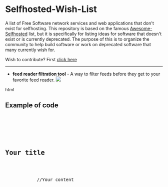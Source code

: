 # Selfhosted-Wish-List

A list of Free Software network services and web applications that don't exist for selfhosting. This repository is based on the famous [Awesome-Selfhosted](https://github.com/Kickball/awesome-selfhosted/blob/master/README.md) list, but it is specifically for listing ideas for software that doesn't exist or is currently deprecated. The purpose of this is to organize the community to help build software or work on deprecated software that many currently wish for.

Wish to contribute? First [click here](/Contribute.md)

--------------------

<!-- BEGIN SOFTWARE LIST -->

- **feed reader filtration tool** - A way to filter feeds before they get to your favorite feed reader.
[![](https://api.gh-polls.com/poll/01DBBMNZEY9NAVBPHRRJTXN5KQ/Want)](https://api.gh-polls.com/poll/01DBBMNZEY9NAVBPHRRJTXN5KQ/Want/vote)

html
<h2>Example of code</h2>

<pre>
    <div class="container">
        <div class="block two first">
            <h2>Your title</h2>
            <div class="wrap">
            //Your content
            </div>
        </div>
    </div>
</pre>

